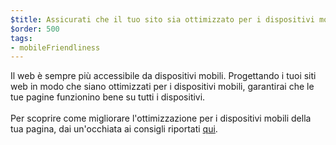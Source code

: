 ```yaml
---
$title: Assicurati che il tuo sito sia ottimizzato per i dispositivi mobili
$order: 500
tags:
- mobileFriendliness
---
```


Il web è sempre più accessibile da dispositivi mobili. Progettando i tuoi siti web in modo che siano ottimizzati per i dispositivi mobili, garantirai che le tue pagine funzionino bene su tutti i dispositivi.<br><br> Per scoprire come migliorare l'ottimizzazione per i dispositivi mobili della tua pagina, dai un'occhiata ai consigli riportati [qui](https://developers.google.com/search/mobile-sites).
